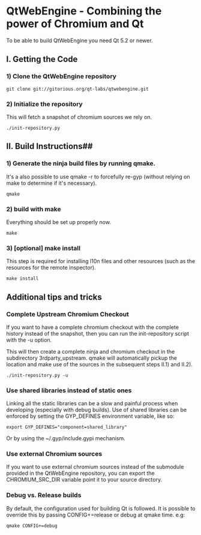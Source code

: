 # QtWebEngine - Combining the power of Chromium and Qt #


To be able to build QtWebEngine you need Qt 5.2 or newer.

## I. Getting the Code ##

### 1) Clone the QtWebEngine repository ###

    git clone git://gitorious.org/qt-labs/qtwebengine.git

### 2) Initialize the repository ###

This will fetch a snapshot of chromium sources we rely on.

    ./init-repository.py

## II. Build Instructions##

### 1) Generate the ninja build files by running qmake. ###

It's a also possible to use qmake -r to forcefully re-gyp (without relying on make to determine if it's necessary).

    qmake

### 2) build with make ###

Everything should be set up properly now.

    make

### 3) [optional] make install ###

This step is required for installing l10n files and other resources (such as the resources for the remote inspector).

    make install

## Additional tips and tricks ##

### Complete Upstream Chromium Checkout ###
If you want to have a complete chromium checkout with the complete history instead of the snapshot,
then you can run the init-repository script with the -u option.

This will then create a complete ninja and chromium checkout in the subdirectory 3rdparty\_upstream.
qmake will automatically pickup the location and make use of the sources in the subsequent steps II.1) and II.2).

    ./init-repository.py -u

### Use shared libraries instead of static ones ###
Linking all the static libraries can be a slow and painful process when developing (especially with debug builds).
Use of shared libraries can be enforced by setting the GYP\_DEFINES environment variable, like so:

    export GYP_DEFINES="component=shared_library"

Or by using the ~/.gyp/include.gypi mechanism.

### Use external Chromium sources ###
If you want to use external chromium sources instead of the submodule provided in the QtWebEngine repository,
you can export the CHROMIUM\_SRC\_DIR variable point it to your source directory.

### Debug vs. Release builds ###

By default, the configuration used for building Qt is followed.
It is possible to override this by passing CONFIG+=release or debug at qmake time. e.g:

    qmake CONFIG+=debug

